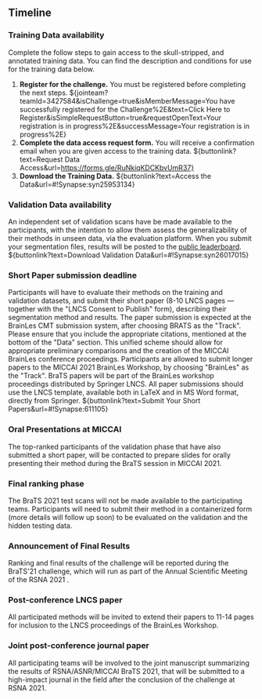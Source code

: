 <!-- markdownlint-disable-next-line first-line-h1 -->
## Timeline

### Training Data availability

Complete the follow steps to gain access to the skull-stripped, and annotated training data.
You can find the description and conditions for use for the training data below.

1. **Register for the challenge.** You must be registered before completing the next steps.
    ${jointeam?teamId=3427584&isChallenge=true&isMemberMessage=You have successfully registered for the Challenge%2E&text=Click Here to Register&isSimpleRequestButton=true&requestOpenText=Your registration is in progress%2E&successMessage=Your registration is in progress%2E}
2. **Complete the data access request form.** You will receive a confirmation email when you are given access to the training data.
    <!-- markdownlint-disable-next-line no-bare-urls -->
    ${buttonlink?text=Request Data Access&url=https://forms.gle/RuNkiqKDCKbvUmR37}
3. **Download the Training Data.**
    ${buttonlink?text=Access the Data&url=#!Synapse:syn25953134}

### Validation Data availability

An independent set of validation scans have be made available to the participants, with the intention to allow them assess the generalizability of their methods in unseen data, via the evaluation platform. When you submit your segmentation files, results will be posted to the [public leaderboard](#!Synapse:syn611106).
${buttonlink?text=Download Validation Data&url=#!Synapse:syn26017015}

### Short Paper submission deadline

Participants will have to evaluate their methods on the training and validation datasets, and submit their short paper (8-10 LNCS pages — together with the "LNCS Consent to Publish" form), describing their segmentation method and results. The paper submission is expected at the BrainLes CMT submission system, after choosing BRATS as the "Track". Please ensure that you include the appropriate citations, mentioned at the bottom of the "Data" section. This unified scheme should allow for appropriate preliminary comparisons and the creation of the MICCAI BrainLes conference proceedings. Participants are allowed to submit longer papers to the MICCAI 2021 BrainLes Workshop, by choosing "BrainLes" as the "Track". BraTS papers will be part of the BrainLes workshop proceedings distributed by Springer LNCS. All paper submissions should use the LNCS template, available both in LaTeX and in MS Word format, directly from Springer.
${buttonlink?text=Submit Your Short Papers&url=#!Synapse:611105}

### Oral Presentations at MICCAI

The top-ranked participants of the validation phase that have also submitted a short paper, will be contacted to prepare slides for orally presenting their method during the BraTS session in MICCAI 2021.

### Final ranking phase

The BraTS 2021 test scans will not be made available to the participating teams. Participants will need to submit their method in a containerized form (more details will follow up soon) to be evaluated on the validation and the hidden testing data.

### Announcement of Final Results

Ranking and final results of the challenge will be reported during the BraTS'21 challenge, which will run as part of the Annual Scientific Meeting of the RSNA 2021 .

### Post-conference LNCS paper

All participated methods will be invited to extend their papers to 11-14 pages for inclusion to the LNCS proceedings of the BrainLes Workshop.

### Joint post-conference journal paper

All participating teams will be involved to the joint manuscript summarizing the results of RSNA/ASNR/MICCAI BraTS 2021, that will be submitted to a high-impact journal in the field after the conclusion of the challenge at RSNA 2021.
